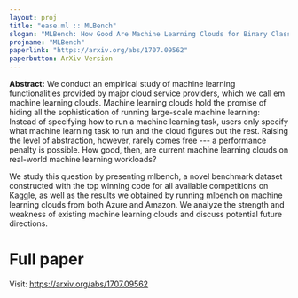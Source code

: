 ```yaml
---
layout: proj
title: "ease.ml :: MLBench"
slogan: "MLBench: How Good Are Machine Learning Clouds for Binary Classification with Good Features?"
projname: "MLBench"
paperlink: "https://arxiv.org/abs/1707.09562"
paperbutton: ArXiv Version
---
```


<b>Abstract:</b> We conduct an empirical study of machine learning functionalities provided by major cloud service providers, which we call em machine learning clouds. Machine learning clouds hold the promise of hiding all the sophistication of running large-scale machine learning: Instead of specifying how to run a machine learning task, users only specify what machine learning task to run and the cloud figures out the rest. Raising the level of abstraction, however, rarely comes free --- a performance penalty is possible. How good, then, are current machine learning clouds on real-world machine learning workloads? 

We study this question by presenting mlbench, a novel benchmark dataset constructed with the top winning code for all available competitions on Kaggle, as well as the results we obtained by running mlbench on machine learning clouds from both Azure and Amazon. We analyze the strength and weakness of existing machine learning clouds and discuss potential future directions.

<!--<b><a href="http://ease.ml/res/gan_paper.pdf">Paper PDF</a></b>-->


# Full paper

Visit: https://arxiv.org/abs/1707.09562
